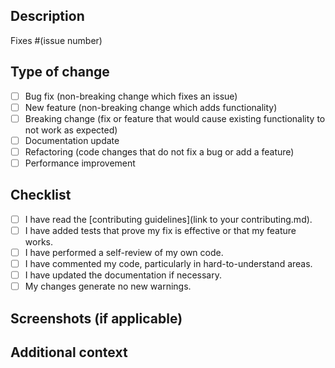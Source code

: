 ## Description

<!-- Please include a summary of the changes and the related issue(s). -->

Fixes #(issue number)

## Type of change

<!-- Please delete options that are not relevant. -->

- [ ] Bug fix (non-breaking change which fixes an issue)
- [ ] New feature (non-breaking change which adds functionality)
- [ ] Breaking change (fix or feature that would cause existing functionality to not work as expected)
- [ ] Documentation update
- [ ] Refactoring (code changes that do not fix a bug or add a feature)
- [ ] Performance improvement

## Checklist

- [ ] I have read the [contributing guidelines](link to your contributing.md).
- [ ] I have added tests that prove my fix is effective or that my feature works.
- [ ] I have performed a self-review of my own code.
- [ ] I have commented my code, particularly in hard-to-understand areas.
- [ ] I have updated the documentation if necessary.
- [ ] My changes generate no new warnings.

## Screenshots (if applicable)

<!-- If UI changes were made, please provide screenshots. -->

## Additional context

<!-- Add any other context about the pull request here. -->
